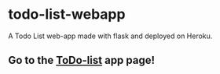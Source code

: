 # todo-list-webapp
A Todo List web-app made with flask and deployed on Heroku.

## Go to the [ToDo-list](https://todo-list-samyak.herokuapp.com/) app page!
